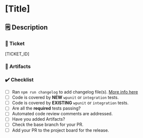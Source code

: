 # [Title]
<!-- Add a descriptive title -->

## 🗒️ Description

<!--
Please describe what you have changed or added
What types of changes does your code introduce?
Bug fix (non-breaking change which fixes an issue)
New feature (non-breaking change which adds functionality)
Include any important information for reviewers
-->

### 🎫 Ticket

[TICKET_ID]
<!-- Ticket ID, if there's any put it between brackets -->

### 🎥 Artifacts <!-- if applicable-->
<!-- 🎥 screencast(s) or 📷 screenshot(s) -->

### ✔️ Checklist

- [ ] Ran `npm run changelog` to add changelog file(s). [More info here](https://docs.theeventscalendar.com/developer/git/changelogs/#process)
- [ ] Code is covered by **NEW** `wpunit` or `integration` tests.
- [ ] Code is covered by **EXISTING** `wpunit` or `integration` tests.
- [ ] Are all the **required** tests passing?
- [ ] Automated code review comments are addressed.
- [ ] Have you added Artifacts?
- [ ] Check the base branch for your PR.
- [ ] Add your PR to the project board for the release.
